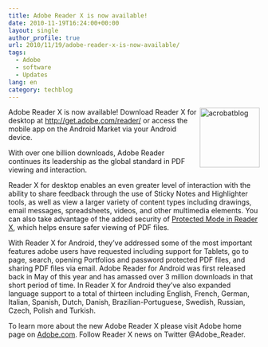 ```yaml
---
title: Adobe Reader X is now available!
date: 2010-11-19T16:24:00+00:00
layout: single
author_profile: true
url: 2010/11/19/adobe-reader-x-is-now-available/
tags:
  - Adobe
  - software
  - Updates
lang: en
category: techblog
---
```

[<img title="acrobatblog" border="0" alt="acrobatblog" align="right" src="http://lh5.ggpht.com/_vaUVXcmC3OI/TOadl8QjlTI/AAAAAAAADLI/71MuDhKdXtI/acrobatblog_thumb%5B1%5D.jpg?imgmax=800" width="120" height="120" />](http://lh6.ggpht.com/_vaUVXcmC3OI/TOadkGu3bqI/AAAAAAAADLE/psfD4fKGbfc/s1600-h/acrobatblog%5B3%5D.jpg)Adobe Reader X is now available! Download Reader X for desktop at <http://get.adobe.com/reader/> or access the mobile app on the Android Market via your Android device.

With over one billion downloads, Adobe Reader continues its leadership as the global standard in PDF viewing and interaction.

Reader X for desktop enables an even greater level of interaction with the ability to share feedback through the use of Sticky Notes and Highlighter tools, as well as view a larger variety of content types including drawings, email messages, spreadsheets, videos, and other multimedia elements. You can also take advantage of the added security of [Protected Mode in Reader X](http://blogs.adobe.com/asset/2010/07/introducing-adobe-reader-protected-mode.html), which helps ensure safer viewing of PDF files.

With Reader X for Android, they’ve addressed some of the most important features adobe users have requested including support for Tablets, go to page, search, opening Portfolios and password protected PDF files, and sharing PDF files via email. Adobe Reader for Android was first released back in May of this year and has amassed over 3 million downloads in that short period of time. In Reader X for Android they’ve also expanded language support to a total of thirteen including English, French, German, Italian, Spanish, Dutch, Danish, Brazilian-Portuguese, Swedish, Russian, Czech, Polish and Turkish.

To learn more about the new Adobe Reader X please visit Adobe home page on [Adobe.com](http://www.adobe.com/products/reader/). Follow Reader X news on Twitter @Adobe_Reader.